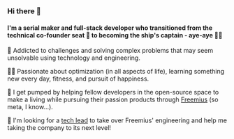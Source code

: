 ### Hi there 👋

#### I'm a serial maker and full-stack developer who transitioned from the technical co-founder seat 💺 to becoming the ship's captain - aye-aye 👨‍✈️ 

🧐 Addicted to challenges and solving complex problems that may seem unsolvable using technology and engineering. 

🧘‍♂️ Passionate about optimization (in all aspects of life), learning something new every day, fitness, and pursuit of happiness. 

🔋 I get pumped by helping fellow developers in the open-source space to make a living while pursuing their passion products through [Freemius](https://freemius.com) (so meta, I know...).

🚀 I'm looking for a [tech lead](https://freemius.com/careers/vp-engineering/) to take over Freemius' engineering and help me taking the company to its next level!

<!--
**vovafeldman/vovafeldman** is a ✨ _special_ ✨ repository because its `README.md` (this file) appears on your GitHub profile.

Here are some ideas to get you started:

- 🔭 I’m currently working on ...
- 🌱 I’m currently learning ...
- 👯 I’m looking to collaborate on ...
- 🤔 I’m looking for help with ...
- 💬 Ask me about ...
- 📫 How to reach me: ...
- 😄 Pronouns: ...
- ⚡ Fun fact: ...
-->
